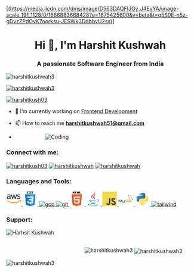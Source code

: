 [(https://media.licdn.com/dms/image/D563DAQFIJGy_J4EvYA/image-scale_191_1128/0/1666883668428?e=1675425600&v=beta&t=q5S0E-n5z-gDvzZPdOvK7oorksu-JESWk3DdbbvU2ss)]
<h1 align="center">Hi 👋, I'm Harshit Kushwah</h1>
<h3 align="center">A passionate Software Engineer from India</h3>

<p align="left"> <img src="https://komarev.com/ghpvc/?username=harshitkushwah3&label=Profile%20views&color=0e75b6&style=flat" alt="harshitkushwah3" /> </p>

<p align="left"> <a href="https://github.com/ryo-ma/github-profile-trophy"><img src="https://github-profile-trophy.vercel.app/?username=harshitkushwah3" alt="harshitkushwah3" /></a> </p>

<p align="left"> <a href="https://twitter.com/harshitkush03" target="blank"><img src="https://img.shields.io/twitter/follow/harshitkush03?logo=twitter&style=for-the-badge" alt="harshitkush03" /></a> </p>

- 🔭 I’m currently working on [Frontend Development](https://harshitkushwah3.github.io/Fitness/)

- 📫 How to reach me **harshitkushwah51@gmail.com**
- <img align="right" alt="Coding" width="400" src="https://media.tenor.com/rePDfDWO3XoAAAAd/hacking.gif">

<h3 align="left">Connect with me:</h3>
<p align="left">
<a href="https://twitter.com/harshitkush03" target="blank"><img align="center" src="https://raw.githubusercontent.com/rahuldkjain/github-profile-readme-generator/master/src/images/icons/Social/twitter.svg" alt="harshitkush03" height="30" width="40" /></a>
<a href="https://linkedin.com/in/harshitkushwah" target="blank"><img align="center" src="https://raw.githubusercontent.com/rahuldkjain/github-profile-readme-generator/master/src/images/icons/Social/linked-in-alt.svg" alt="harshitkushwah" height="30" width="40" /></a>
<a href="https://kaggle.com/harshitkushwah" target="blank"><img align="center" src="https://raw.githubusercontent.com/rahuldkjain/github-profile-readme-generator/master/src/images/icons/Social/kaggle.svg" alt="harshitkushwah" height="30" width="40" /></a>
</p>

<h3 align="left">Languages and Tools:</h3>
<p align="left"> 
  <span>
  <a href="https://aws.amazon.com" target="_blank" rel="noreferrer"> <img src="https://raw.githubusercontent.com/devicons/devicon/master/icons/amazonwebservices/amazonwebservices-original-wordmark.svg" alt="aws" width="40" height="40"/> </a> </span>
  <span>
  <a href="https://www.w3schools.com/css/" target="_blank" rel="noreferrer"> <img src="https://raw.githubusercontent.com/devicons/devicon/master/icons/css3/css3-original-wordmark.svg" alt="css3" width="40" height="40"/> </a> </span>
  <span>
    <a href="https://cloud.google.com" target="_blank" rel="noreferrer"> <img src="https://www.vectorlogo.zone/logos/google_cloud/google_cloud-icon.svg" alt="gcp" width="40" height="40"/> </a> 
  <span>
    <a href="https://git-scm.com/" target="_blank" rel="noreferrer"> <img src="https://www.vectorlogo.zone/logos/git-scm/git-scm-icon.svg" alt="git" width="40" height="40"/> </a> 
  </span>
  <span>
    <a href="https://www.w3.org/html/" target="_blank" rel="noreferrer"> <img src="https://raw.githubusercontent.com/devicons/devicon/master/icons/html5/html5-original-wordmark.svg" alt="html5" width="40" height="40"/> </a> 
  </span>
  <span>
    <a href="https://www.java.com" target="_blank" rel="noreferrer"> <img src="https://raw.githubusercontent.com/devicons/devicon/master/icons/java/java-original.svg" alt="java" width="40" height="40"/> </a> 
  </span>
  <span>
    <a href="https://developer.mozilla.org/en-US/docs/Web/JavaScript" target="_blank" rel="noreferrer"> <img src="https://raw.githubusercontent.com/devicons/devicon/master/icons/javascript/javascript-original.svg" alt="javascript" width="40" height="40"/> </a> 
  </span>
  <span>
    <a href="https://www.mysql.com/" target="_blank" rel="noreferrer"> <img src="https://raw.githubusercontent.com/devicons/devicon/master/icons/mysql/mysql-original-wordmark.svg" alt="mysql" width="40" height="40"/> </a> 
  </span>
  <span>
    <a href="https://www.python.org" target="_blank" rel="noreferrer"> <img src="https://raw.githubusercontent.com/devicons/devicon/master/icons/python/python-original.svg" alt="python" width="40" height="40"/> </a> </span>
  <span>
    <a href="https://tailwindcss.com/" target="_blank" rel="noreferrer"> <img src="https://www.vectorlogo.zone/logos/tailwindcss/tailwindcss-icon.svg" alt="tailwind" width="40" height="40"/> </a> 
  </span>
</p>

<h3 align="left">Support:</h3>
<p><a href="https://www.buymeacoffee.com/Harhsit Kushwah"> <img align="left" src="https://cdn.buymeacoffee.com/buttons/v2/default-yellow.png" height="50" width="210" alt="Harhsit Kushwah" /></a></p><br><br>

<p><img align="left" src="https://github-readme-stats.vercel.app/api/top-langs?username=harshitkushwah3&show_icons=true&locale=en&layout=compact" alt="harshitkushwah3" /></p>

<p>&nbsp;<img align="center" src="https://github-readme-stats.vercel.app/api?username=harshitkushwah3&show_icons=true&locale=en" alt="harshitkushwah3" /></p>

<p><img align="center" src="https://github-readme-streak-stats.herokuapp.com/?user=harshitkushwah3&" alt="harshitkushwah3" /></p>
